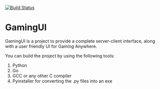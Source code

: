 [![Build Status](https://travis-ci.org/arnalph/GamingUI.svg?branch=master)](https://travis-ci.org/arnalph/GamingUI)
# GamingUI
GamingUI is a project to provide a complete server-client interface, along with a user friendly UI for Gaming Anywhere.

You can build the project by using the following tools:
  1. Python
  2. Go
  3. GCC or any other C compiler
  4. Pyinstaller for converting the .py files into an exe
